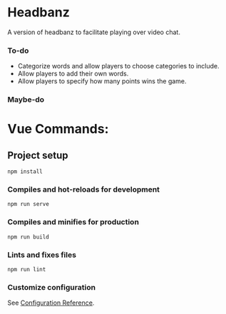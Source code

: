 # Headbanz

A version of headbanz to facilitate playing over video chat.

### To-do
* Categorize words and allow players to choose categories to include.
* Allow players to add their own words.
* Allow players to specify how many points wins the game.

### Maybe-do

# Vue Commands:

## Project setup
```
npm install
```

### Compiles and hot-reloads for development
```
npm run serve
```

### Compiles and minifies for production
```
npm run build
```

### Lints and fixes files
```
npm run lint
```

### Customize configuration
See [Configuration Reference](https://cli.vuejs.org/config/).
